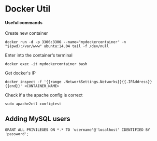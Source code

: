 # Docker Util

#### Useful commands

Create new container
```
docker run -d -p 3306:3306 --name="mydockercontainer" -v "$(pwd):/var/www" ubuntu:14.04 tail -f /dev/null
```

Enter into the container's terminal
```
docker exec -it mydockercontainer bash
```

Get docker's IP
```
docker inspect -f '{{range .NetworkSettings.Networks}}{{.IPAddress}}{{end}}' <CONTAINER_NAME>
```

Check if a the apache config is correct
```
sudo apache2ctl configtest
```

## Adding MySQL users

```
GRANT ALL PRIVILEGES ON *.* TO 'username'@'localhost' IDENTIFIED BY 'password';
```